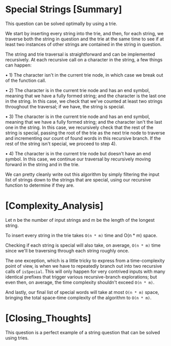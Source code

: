 # Special Strings [Summary]

This question can be solved optimally by using a trie.

We start by inserting every string into the trie, and then, for each string, we traverse both the string in question and the trie at the same time to see if at least two instances of other strings are contained in the string in question.

The string and trie traversal is straightforward and can be implemented recursively. At each recursive call on a character in the string, a few things can happen:

  • 1) The character isn't in the current trie node, in which case we break out of the function call.

  • 2) The character is in the current trie node and has an end symbol, meaning that we have a fully formed string; and the character is the last one in the string. In this case, we check that we've counted at least two strings throughout the traversal; if we have, the string is special.

  • 3) The character is in the current trie node and has an end symbol, meaning that we   have a fully formed string; and the character isn't the last one in the string. In this case, we recursively check that the rest of the string is special, passing the root of the trie as the next trie node to traverse and incrementing our count of found words in this recursive branch. If the rest of the string isn't special, we proceed to step 4).

  • 4) The character is in the current trie node but doesn't have an end symbol. In this case, we continue our traversal by recursively moving forward in the string and in the trie.

We can pretty cleanly write out this algorithm by simply filtering the input list of strings down to the strings that are special, using our recursive function to determine if they are.

# [Complexity_Analysis]

Let n be the number of input strings and m be the length of the longest string.

To insert every string in the trie takes `O(n * m)` time and O(n * m) space.

Checking if each string is special will also take, on average, `O(n * m)` time since we'll be traversing through each string roughly once.

The one exception, which is a little tricky to express from a time-complexity point of view, is when we have to repeatedly branch out into two recursive calls of `isSpecial`. This will only happen for very contrived inputs with many identical prefixes that trigger various recursive-branch explorations; but even then, on average, the time complexity shouldn't exceed `O(n * m)`.

And lastly, our final list of special words will take at most `O(n * m)` space, bringing the total space-time complexity of the algorithm to `O(n * m)`.

# [Closing_Thoughts]

This question is a perfect example of a string question that can be solved using tries.
